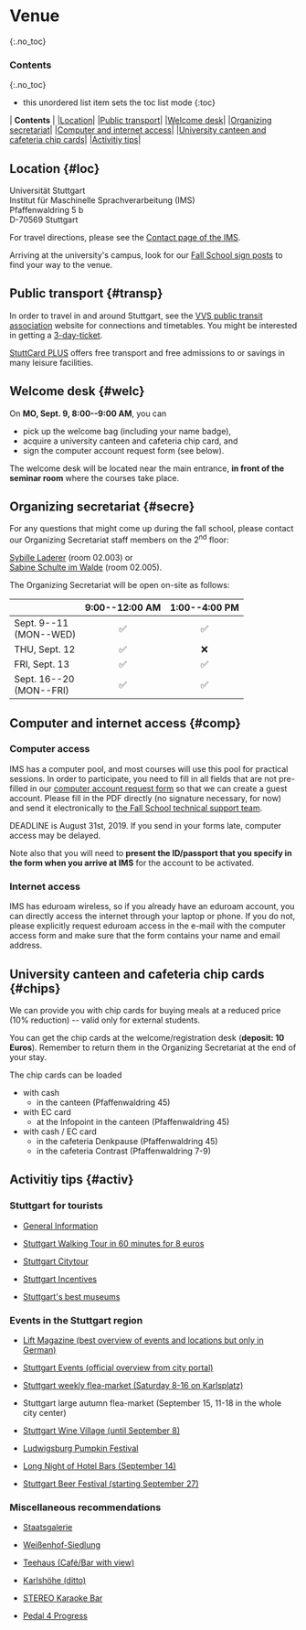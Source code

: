 
# Venue
{:.no_toc}

### Contents
{:.no_toc}

* this unordered list item sets the toc list mode
{:toc}

| **Contents** |
|[Location](#loc)|
|[Public transport](#transp)|
|[Welcome desk](#welc)|
|[Organizing secretariat](#secre)|
|[Computer and internet access](#comp)|
|[University canteen and cafeteria chip cards](#chips)|
|[Activitiy tips](#activ)|
 

## Location {#loc}

Universität Stuttgart   
Institut für Maschinelle Sprachverarbeitung (IMS)   
Pfaffenwaldring 5 b   
D-70569 Stuttgart   


For travel directions, please see the [Contact page of the IMS](http://www.ims.uni-stuttgart.de/institut/kontakt/index.en.html). 

Arriving at the university's campus, look for our [Fall School sign posts](assets/signpost-ex.pdf) to find your way to the venue.


## Public transport {#transp} 

In order to travel in and around Stuttgart, see the [VVS public transit association](http://en.vvs.de) website for connections and timetables. You might be interested in getting a [3-day-ticket](http://www.vvs.de/tickets/sondertickets/3-tageticket-20182019).

[StuttCard PLUS](https://www.stuttgart-tourist.de/en/o-stuttcard-experience-stuttgart) offers free transport and free admissions to or savings in many leisure facilities.


## Welcome desk {#welc}
On **MO, Sept. 9, 8:00--9:00 AM**, you can 
+ pick up the welcome bag (including your name badge),
+ acquire a university canteen and cafeteria chip card, and 
+ sign the computer account request form (see below). 

The welcome desk will be located near the main entrance, **in front of the seminar room** where the courses take place.


## Organizing secretariat {#secre}

For any questions that might come up during the fall school, please contact our Organizing Secretariat staff members on the 2<sup>nd</sup> floor:  

[Sybille Laderer](https://www.ims.uni-stuttgart.de/institut/mitarbeiter/laderer) (room 02.003) or  
[Sabine Schulte im Walde](https://www.ims.uni-stuttgart.de/institut/mitarbeiter/schulte) (room 02.005).

The Organizing Secretariat will be open on-site as follows:

| | 9:00--12:00 AM | 1:00--4:00 PM |
|:---|:----:|:----:|
Sept. 9--11 <br>(MON--WED) | &#9989; | &#9989;
THU, Sept. 12 | &#9989; | &#10060;
FRI, Sept. 13 |  &#9989; | &#9989;
Sept. 16--20<br> (MON--FRI) | &#9989; | &#9989;


## Computer and internet access {#comp}

### Computer access 

IMS has a computer pool, and most courses will use this pool for
practical sessions. In order to participate, you need to fill in all
fields that are not pre-filled in our
[computer account request form](assets/IMS-Rechenerlaubnis-en.pdf) so
that we can create a guest account. Please fill in the PDF directly 
(no signature necessary, for now) and send it electronically to
[the Fall School technical support team](mailto:fallschool-2019-support@ims.uni-stuttgart.de).

DEADLINE is August 31st, 2019. If you send in your forms
late, computer access may be delayed.

Note also that you will need to **present the ID/passport that
you specify in the form when you arrive at IMS** for the account
to be activated.

### Internet access

IMS has eduroam wireless, so if you already have an eduroam
account, you can directly access the internet through your laptop
or phone. If you do not, please explicitly request eduroam access
in the e-mail with the computer access form and make sure that
the form contains your name and email address.



## University canteen and cafeteria chip cards {#chips}

We can provide you with chip cards for buying meals at a reduced price (10% reduction) -- valid only for external students.

You can get the chip cards at the welcome/registration desk (**deposit: 10 Euros**). Remember to return them in the Organizing Secretariat at the end of your stay.

The chip cards can be loaded 
+ with cash
  + in the canteen (Pfaffenwaldring 45)
+ with EC card
  + at the Infopoint in the canteen (Pfaffenwaldring 45)
+ with cash / EC card
  + in the cafeteria Denkpause (Pfaffenwaldring 45)
  + in the cafeteria Contrast (Pfaffenwaldring 7-9) 



## Activitiy tips {#activ}

### Stuttgart for tourists

+ [General Information](https://www.stuttgart-tourist.de/en)

+ [Stuttgart Walking Tour in 60 minutes for 8 euros](https://book.stuttgart-tourist.de/stuttgart-en/offer/detail/FIT00020070408344031?tt=1bgligbh590br6p2qf79gppth1)

+ [Stuttgart Citytour](https://www.stuttgart-tourist.de/en/stuttgart-citytour)

+ [Stuttgart Incentives](https://www.stuttgart-tourist.de/en/incentives)

+ [Stuttgart's best museums](https://www.stuttgart.de/item/show/507497/1)


### Events in the Stuttgart region

+ [Lift Magazine (best overview of events and locations but only in German)](https://www.lift-online.de)

+ [Stuttgart Events (official overview from city portal)](https://www.stuttgart-city.de/veranstaltungen)

+ [Stuttgart weekly flea-market (Saturday 8-16 on Karlsplatz)](http://www.flohmarkt-karlsplatz.de/home/)

+ Stuttgart large autumn flea-market (September 15, 11-18 in the whole city center)

+ [Stuttgart Wine Village (until September 8)](https://www.stuttgart-tourist.de/en/e-stuttgart-wine-village)

+ [Ludwigsburg Pumpkin Festival](http://www.kuerbisausstellung-ludwigsburg.de/en)

+ [Long Night of Hotel Bars (September 14)](https://www.facebook.com/Die-lange-Nacht-der-Hotelbars-Stuttgart-284406538640795/)

+ [Stuttgart Beer Festival (starting September 27)](https://www.stuttgart-tourist.de/en/e-stuttgart-beer-festival-2019)


### Miscellaneous recommendations

+ [Staatsgalerie](https://www.staatsgalerie.de/en.html)

+ [Weißenhof-Siedlung](https://en.wikipedia.org/wiki/Weissenhof_Estate)

+ [Teehaus (Café/Bar with view)](http://teehaus-stuttgart.de)

+ [Karlshöhe (ditto)](https://www.stuttgart-tourist.de/a-karlshoehe-stuttgart)

+ [STEREO Karaoke Bar](https://www.stereokaraokebar.de)

+ [Pedal 4 Progress](https://www.facebook.com/events/1958823354419482/)
